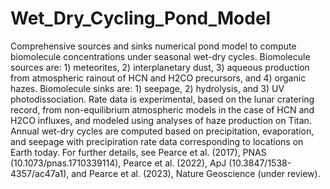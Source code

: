# Wet_Dry_Cycling_Pond_Model
Comprehensive sources and sinks numerical pond model to compute biomolecule concentrations under seasonal wet-dry cycles. Biomolecule sources are: 1) meteorites, 2) interplanetary dust, 3) aqueous production from atmospheric rainout of HCN and H2CO precursors, and 4) organic hazes. Biomolecule sinks are: 1) seepage, 2) hydrolysis, and 3) UV photodissociation. Rate data is experimental, based on the lunar cratering record, from non-equilibrium atmospheric models in the case of HCN and H2CO influxes, and modeled using analyses of haze production on Titan. Annual wet-dry cycles are computed based on precipitation, evaporation, and seepage with precipiration rate data corresponding to locations on Earth today. For further details, see Pearce et al. (2017), PNAS (10.1073/pnas.1710339114), Pearce et al. (2022), ApJ (10.3847/1538-4357/ac47a1), and Pearce et al. (2023), Nature Geoscience (under review).
